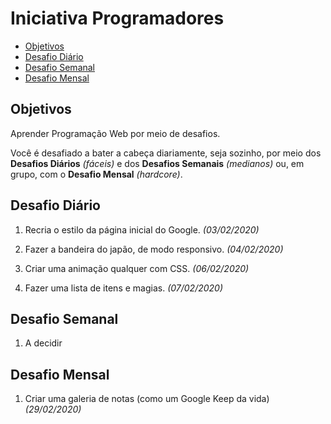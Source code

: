 # **Iniciativa Programadores**

- [Objetivos](#objetivos)
- [Desafio Diário](#desafio-diario)
- [Desafio Semanal](#desafio-semanal)
- [Desafio Mensal](#desafio-mensal)


## **Objetivos**
Aprender Programação Web por meio de desafios. 

Você é desafiado a bater a cabeça diariamente, seja sozinho, por meio dos **Desafios Diários** *(fáceis)* e dos **Desafios Semanais** *(medianos)* ou, em grupo, com o **Desafio Mensal** *(hardcore)*.   

## **Desafio Diário**

1. Recria o estilo da página inicial do Google. *(03/02/2020)*

2. Fazer a bandeira do japão, de modo responsivo. *(04/02/2020)*

3. Criar uma animação qualquer com CSS. *(06/02/2020)*

4. Fazer uma lista de itens e magias. *(07/02/2020)*

## **Desafio Semanal**
1. A decidir

## **Desafio Mensal**

1. Criar uma galeria de notas (como um Google Keep da vida)  *(29/02/2020)*